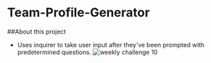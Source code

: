 # Team-Profile-Generator

##About this project
- Uses inquirer to take user input after they've been prompted with predetermined questions.
![weekly challenge 10](https://user-images.githubusercontent.com/78828750/120123894-1efb8080-c177-11eb-98de-fda4ddc2335a.png)
